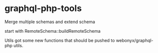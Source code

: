 # graphql-php-tools
Merge multiple schemas and extend schema

start with RemoteSchema::buildRemoteSchema

Utils got some new functions that should be pushed to webonyx/graphql-php utils.
